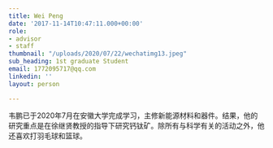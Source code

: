```yaml
---
title: Wei Peng
date: '2017-11-14T10:47:11.000+00:00'
role:
- advisor
- staff
thumbnail: "/uploads/2020/07/22/wechatimg13.jpeg"
sub_heading: 1st graduate Student
email: 1772095717@qq.com
linkedin: ''
layout: person

---
```

韦鹏已于2020年7月在安徽大学完成学习，主修新能源材料和器件。结果，他的研究重点是在徐继贤教授的指导下研究钙钛矿。除所有与科学有关的活动之外，他还喜欢打羽毛球和篮球。
